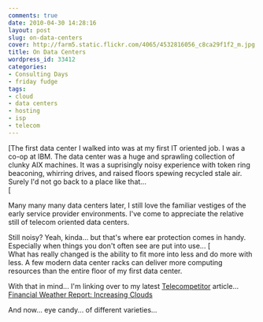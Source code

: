 ```yaml
---
comments: true
date: 2010-04-30 14:28:16
layout: post
slug: on-data-centers
cover: http://farm5.static.flickr.com/4065/4532816056_c8ca29f1f2_m.jpg
title: On Data Centers
wordpress_id: 33412
categories:
- Consulting Days
- friday fudge
tags:
- cloud
- data centers
- hosting
- isp
- telecom
---
```


[The first data center I walked into was at my first IT oriented job.  I was a co-op at IBM.  The data center was a huge and sprawling collection of clunky AIX machines.  It was a suprisingly noisy experience with token ring beaconing, whirring drives, and raised floors spewing recycled stale air.  Surely I'd not go back to a place like that...   
[




Many many many data centers later, I still love the familiar vestiges of the early service provider environments.  I've come to appreciate the relative still of telecom oriented data centers.




Still noisy?  Yeah, kinda... but that's where ear protection comes in handy.  Especially when things you don't often see are put into use... [  
What has really changed is the ability to fit more into less and do more with less.  A few modern data center racks can deliver more computing resources than the entire floor of my first data center.




With that in mind... I'm linking over to my latest [Telecompetitor](http://www.telecompetitor.com/financial-weather-report-increasing-clouds/) article... [Financial Weather Report: Increasing Clouds](http://www.telecompetitor.com/financial-weather-report-increasing-clouds/)




And now... eye candy... of different varieties...
















